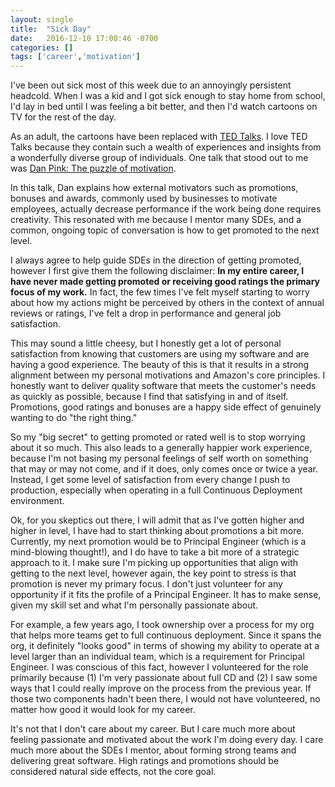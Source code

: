 ```yaml
---
layout: single
title:  "Sick Day"
date:   2016-12-10 17:00:46 -0700
categories: []
tags: ['career','motivation']
---
```


I've been out sick most of this week due to an annoyingly persistent headcold. When I was a kid and I got sick
enough to stay home from school, I'd lay in bed until I was feeling a bit better, and then I'd watch cartoons
on TV for the rest of the day.

As an adult, the cartoons have been replaced with [TED Talks](http://www.ted.com/). I love TED Talks because
they contain such a wealth of experiences and insights from a wonderfully diverse group of individuals. One talk
that stood out to me was [Dan Pink: The puzzle of motivation](http://www.ted.com/talks/dan_pink_on_motivation).

In this talk, Dan explains how external motivators such as promotions, bonuses and awards, commonly used by businesses
to motivate employees, actually decrease performance if the work being done requires creativity. This resonated
with me because I mentor many SDEs, and a common, ongoing topic of conversation is how to get promoted to the next level.

I always agree to help guide SDEs in the direction of getting promoted, however I first give them the following
disclaimer: **In my entire career, I have never made getting promoted or receiving good ratings the primary focus
of my work.** In fact, the few times I've felt myself starting to worry about how my actions might be perceived by
others in the context of annual reviews or ratings, I've felt a drop in performance and general job satisfaction.

This may sound a little cheesy, but I honestly get a lot of personal satisfaction from knowing that customers are
using my software and are having a good experience. The beauty of this is that it results in a strong alignment
between my personal motivations and Amazon's core principles. I honestly want to deliver quality software that
meets the customer's needs as quickly as possible, because I find that satisfying in and of itself. Promotions,
good ratings and bonuses are a happy side effect of genuinely wanting to do "the right thing."

So my "big secret" to getting promoted or rated well is to stop worrying about it so much. This also leads to a
generally happier work experience, because I'm not basing my personal feelings of self worth on something that may
or may not come, and if it does, only comes once or twice a year. Instead, I get some level of satisfaction from
every change I push to production, especially when operating in a full Continuous Deployment environment.

Ok, for you skeptics out there, I will admit that as I've gotten higher and higher in level, I have had to start
thinking about promotions a bit more. Currently, my next promotion would be to Principal Engineer (which is a
mind-blowing thought!), and I do have to take a bit more of a strategic approach to it. I make sure I'm picking up
opportunities that align with getting to the next level, however again, the key point to stress is that promotion
is never my primary focus. I don't just volunteer for any opportunity if it fits the profile of a Principal Engineer.
It has to make sense, given my skill set and what I'm personally passionate about.

For example, a few years ago, I took ownership over a process for my org that helps more teams get to full continuous
deployment. Since it spans the org, it definitely "looks good" in terms of showing my ability to operate at a level larger
than an individual team, which is a requirement for Principal Engineer. I was conscious of this fact, however I volunteered
for the role primarily because (1) I'm very passionate about full CD and (2) I saw some ways that I could really improve
on the process from the previous year. If those two components hadn't been there, I would not have volunteered, no matter
how good it would look for my career.

It's not that I don't care about my career. But I care much more about feeling passionate and motivated about the work
I'm doing every day. I care much more about the SDEs I mentor, about forming strong teams and delivering great software.
High ratings and promotions should be considered natural side effects, not the core goal.
